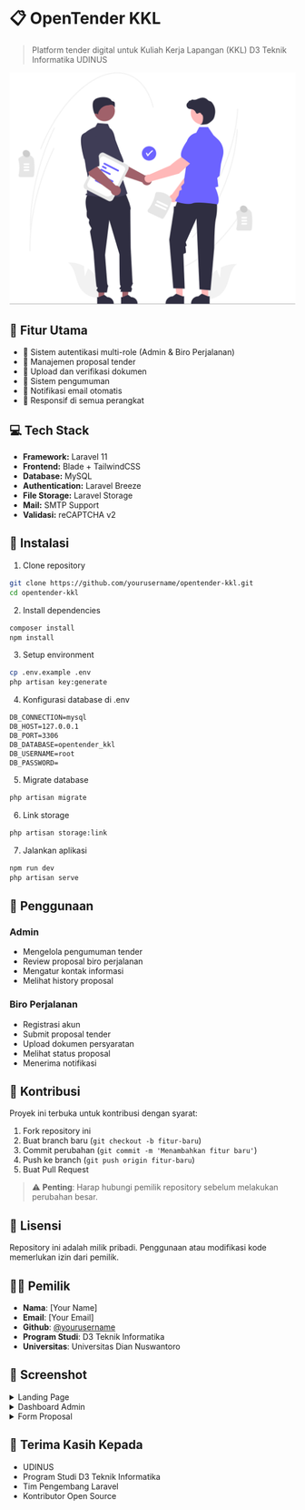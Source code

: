 # 📋 OpenTender KKL

> Platform tender digital untuk Kuliah Kerja Lapangan (KKL) D3 Teknik Informatika UDINUS

![OpenTender KKL Banner](public/images/undraw_business-deal_nx2n.svg)

## 🌟 Fitur Utama

-   🔐 Sistem autentikasi multi-role (Admin & Biro Perjalanan)
-   📝 Manajemen proposal tender
-   📁 Upload dan verifikasi dokumen
-   📢 Sistem pengumuman
-   📧 Notifikasi email otomatis
-   📱 Responsif di semua perangkat

## 💻 Tech Stack

-   **Framework:** Laravel 11
-   **Frontend:** Blade + TailwindCSS
-   **Database:** MySQL
-   **Authentication:** Laravel Breeze
-   **File Storage:** Laravel Storage
-   **Mail:** SMTP Support
-   **Validasi:** reCAPTCHA v2

## 🚀 Instalasi

1. Clone repository

```bash
git clone https://github.com/yourusername/opentender-kkl.git
cd opentender-kkl
```

2. Install dependencies

```bash
composer install
npm install
```

3. Setup environment

```bash
cp .env.example .env
php artisan key:generate
```

4. Konfigurasi database di .env

```env
DB_CONNECTION=mysql
DB_HOST=127.0.0.1
DB_PORT=3306
DB_DATABASE=opentender_kkl
DB_USERNAME=root
DB_PASSWORD=
```

5. Migrate database

```bash
php artisan migrate
```

6. Link storage

```bash
php artisan storage:link
```

7. Jalankan aplikasi

```bash
npm run dev
php artisan serve
```

## 📝 Penggunaan

### Admin

-   Mengelola pengumuman tender
-   Review proposal biro perjalanan
-   Mengatur kontak informasi
-   Melihat history proposal

### Biro Perjalanan

-   Registrasi akun
-   Submit proposal tender
-   Upload dokumen persyaratan
-   Melihat status proposal
-   Menerima notifikasi

## 🤝 Kontribusi

Proyek ini terbuka untuk kontribusi dengan syarat:

1. Fork repository ini
2. Buat branch baru (`git checkout -b fitur-baru`)
3. Commit perubahan (`git commit -m 'Menambahkan fitur baru'`)
4. Push ke branch (`git push origin fitur-baru`)
5. Buat Pull Request

> ⚠️ **Penting**: Harap hubungi pemilik repository sebelum melakukan perubahan besar.

## 📄 Lisensi

Repository ini adalah milik pribadi. Penggunaan atau modifikasi kode memerlukan izin dari pemilik.

## 👨‍💻 Pemilik

-   **Nama**: [Your Name]
-   **Email**: [Your Email]
-   **Github**: [@yourusername](https://github.com/yourusername)
-   **Program Studi**: D3 Teknik Informatika
-   **Universitas**: Universitas Dian Nuswantoro

## 📸 Screenshot

<details>
<summary>Landing Page</summary>

![Landing Page](path/to/screenshot1.png)

</details>

<details>
<summary>Dashboard Admin</summary>

![Admin Dashboard](path/to/screenshot2.png)

</details>

<details>
<summary>Form Proposal</summary>

![Proposal Form](path/to/screenshot3.png)

</details>

## 🙏 Terima Kasih Kepada

-   UDINUS
-   Program Studi D3 Teknik Informatika
-   Tim Pengembang Laravel
-   Kontributor Open Source
